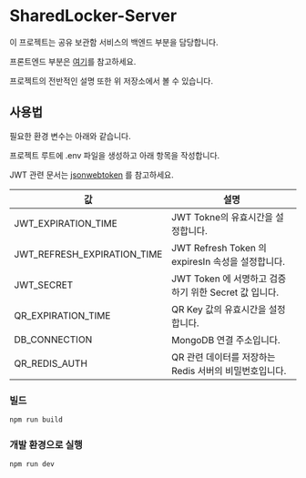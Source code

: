 # SharedLocker-Server

이 프로젝트는 공유 보관함 서비스의 백엔드 부분을 담당합니다.

프론트엔드 부분은 [여기](https://github.com/Deepbluewarn/SharedLocker)를 참고하세요.

프로젝트의 전반적인 설명 또한 위 저장소에서 볼 수 있습니다.

## 사용법

필요한 환경 변수는 아래와 같습니다.

프로젝트 루트에 .env 파일을 생성하고 아래 항목을 작성합니다.

JWT 관련 문서는 [jsonwebtoken](https://github.com/auth0/node-jsonwebtoken) 를 참고하세요.

|값|설명|
|---|---|
|JWT_EXPIRATION_TIME| JWT Tokne의 유효시간을 설정합니다.|
|JWT_REFRESH_EXPIRATION_TIME| JWT Refresh Token 의 expiresIn 속성을 설정합니다.|
|JWT_SECRET| JWT Token 에 서명하고 검증하기 위한 Secret 값 입니다.|
|QR_EXPIRATION_TIME| QR Key 값의 유효시간을 설정합니다.|
|DB_CONNECTION| MongoDB 연결 주소입니다.|
|QR_REDIS_AUTH| QR 관련 데이터를 저장하는 Redis 서버의 비밀번호입니다.|

### 빌드
```bash
npm run build
```

### 개발 환경으로 실행
```bash
npm run dev
```
